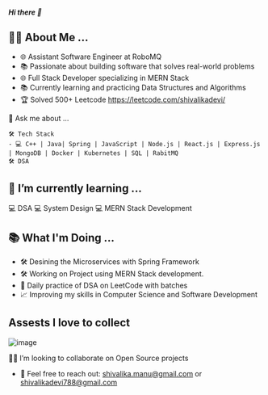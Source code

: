 ##### Hi there 👋

<!--
**shivalikadevi/shivalikadevi** is a ✨ _special_ ✨ repository because its `README.md` (this file) appears on your GitHub profile.

Here are some ideas to get you started:
- 🔭 I’m currently working on ...
- 🌱 I’m currently learning ...
- 👯 I’m looking to collaborate on ...
- 🤔 I’m looking for help with ...
- 💬 Ask me about ...
- 📫 How to reach me: ...
- 😄 Pronouns: ...
- ⚡ Fun fact: ...
-->
  ## 👨‍💻 About Me ...

  
- 🌐 Assistant Software Engineer at RoboMQ
- 📚 Passionate about building software that solves real-world problems
- 🌐 Full Stack Developer specializing in MERN Stack
- 📚 Currently learning and practicing Data Structures and Algorithms
- 🏆 Solved 500+ Leetcode  https://leetcode.com/shivalikadevi/




💬 Ask me about ...




    🛠️ Tech Stack
    - 💻 C++ | Java| Spring | JavaScript | Node.js | React.js | Express.js | MongoDB | Docker | Kubernetes | SQL | RabitMQ
    🛠️ DSA

## 🌱 I’m currently learning ...



  💻 DSA 
  💻 System Design
  💻 MERN Stack Development 

    
## 📚 What I'm Doing ...



- 🛠️ Desining the Microservices with Spring Framework 
- 🛠️ Working on Project using MERN Stack development.
- 📘 Daily practice of DSA on LeetCode with batches
- 📈 Improving my skills in Computer Science and Software Development


## Assests I love to collect 
![image](https://github.com/shivalikadevi/shivalikadevi/assets/59412482/ae4d8f44-0b75-4c6e-ad8b-a0cc709eba54)


 🤝👯 I’m looking to collaborate on  Open Source projects

- 📧 Feel free to reach out: shivalika.manu@gmail.com or shivalikadevi788@gmail.com

